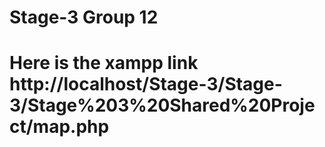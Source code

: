 # Stage-3 Group 12
# Here is the xampp link http://localhost/Stage-3/Stage-3/Stage%203%20Shared%20Project/map.php